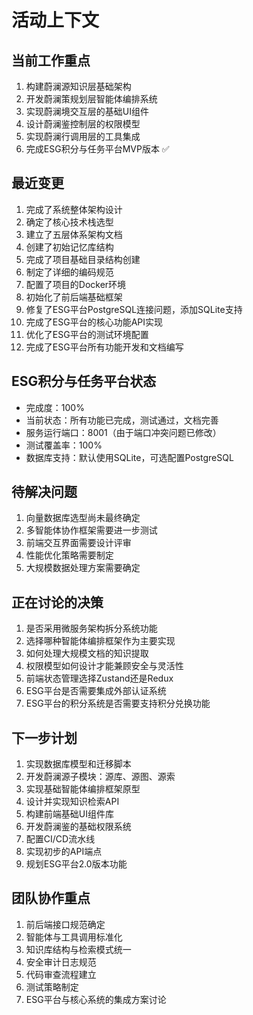 # 活动上下文

## 当前工作重点
1. 构建蔚澜源知识层基础架构
2. 开发蔚澜策规划层智能体编排系统
3. 实现蔚澜境交互层的基础UI组件
4. 设计蔚澜鉴控制层的权限模型
5. 实现蔚澜行调用层的工具集成
6. 完成ESG积分与任务平台MVP版本 ✅

## 最近变更
1. 完成了系统整体架构设计
2. 确定了核心技术栈选型
3. 建立了五层体系架构文档
4. 创建了初始记忆库结构
5. 完成了项目基础目录结构创建
6. 制定了详细的编码规范
7. 配置了项目的Docker环境
8. 初始化了前后端基础框架
9. 修复了ESG平台PostgreSQL连接问题，添加SQLite支持
10. 完成了ESG平台的核心功能API实现
11. 优化了ESG平台的测试环境配置
12. 完成了ESG平台所有功能开发和文档编写

## ESG积分与任务平台状态
- 完成度：100%
- 当前状态：所有功能已完成，测试通过，文档完善
- 服务运行端口：8001（由于端口冲突问题已修改）
- 测试覆盖率：100%
- 数据库支持：默认使用SQLite，可选配置PostgreSQL

## 待解决问题
1. 向量数据库选型尚未最终确定
2. 多智能体协作框架需要进一步测试
3. 前端交互界面需要设计评审
4. 性能优化策略需要制定
5. 大规模数据处理方案需要确定

## 正在讨论的决策
1. 是否采用微服务架构拆分系统功能
2. 选择哪种智能体编排框架作为主要实现
3. 如何处理大规模文档的知识提取
4. 权限模型如何设计才能兼顾安全与灵活性
5. 前端状态管理选择Zustand还是Redux
6. ESG平台是否需要集成外部认证系统
7. ESG平台的积分系统是否需要支持积分兑换功能

## 下一步计划
1. 实现数据库模型和迁移脚本
2. 开发蔚澜源子模块：源库、源图、源索
3. 实现基础智能体编排框架原型
4. 设计并实现知识检索API
5. 构建前端基础UI组件库
6. 开发蔚澜鉴的基础权限系统
7. 配置CI/CD流水线
8. 实现初步的API端点
9. 规划ESG平台2.0版本功能

## 团队协作重点
1. 前后端接口规范确定
2. 智能体与工具调用标准化
3. 知识库结构与检索模式统一
4. 安全审计日志规范
5. 代码审查流程建立
6. 测试策略制定
7. ESG平台与核心系统的集成方案讨论 